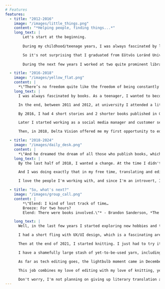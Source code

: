 ```yaml
---
# Features
features:
  - title: "2012-2016"
    image: "/images/little_things.png"
    content: "*Helping people, finding things...*"
    long_text: |
        Let's start at the beginning.
        
        During my childhood/teenage years, I was always fascinated by libraries. They just had so many books, and you had to use a catalogue to find anything, and I mean *anything*! And there were these lovely people called librarians, who knew how to use the catalogue, and could conjure up anything you were looking for. Of course, back then we didn't have Internet at home, and even when we did get it, it was painfully slow. Smartphones? No, sir, our phones knew how to call people and send texts, and that's it. So when I had too much time on my hands, and none of my friends were available, I usually went to the library.

        So it's not surprising that I graduated from Eötvös Loránd University as a library and information scientist, which is a fancy way of saying: a librarian. I wanted to become someone who helps others, who knows where everything is, and is like this wise and awe-inspiring owl of a person with the universe at their fingertips.
        
        During the next few years I worked at two quite prominent libraries: the Central Library of the Hungarian Province of the Piarist Order, and the Library of the Hungarian Central Statistical Office. I got to work as a cataloguing librarian, as well as at the circulation desk at the public library section of the Library of the HCSO. And while I never became a wise and awe-inspiring owl, certainly not at 27 years of age, both were exciting opportunities, I met many great people, including one of my best friends. However, another passion of mine was calling my name...

  - title: "2016-2018"
    image: "/images/yellow_flat.png"
    content: |
      *\"There’s no freedom quite like the freedom of being constantly underestimated.\"* ― Scott Lynch, *The Lies of Locke Lamora*
    long_text: |
      I was always fascinated by books. As a teenager, I wanted to become a writer--we had a writing group in our high school, just a few friends; we were reading and critiquing each other's writing. That's when I first got interested in editing, too. And translation. Oh, I blame it all on Tamás Boldizsár Tóth, the Hungarian translator of the Harry Potter books. Regardless of how the author's public perception changed, at that time--between 1999 and 2008--the series left a big impression on me.

      In the end, between 2011 and 2012, at university I attended a literary translator workshop called MűMű, lead by Zsuzsa Hetényi, where we each got to translate some short works--poems, short stories, that sort of thing--, we critiqued them, and we each got a partner who edited our works. These texts then got published at the end of the year, resulting in *Pofon* and *2Pofon*, two anthologies that I'm still really proud of--I got to work on two short stories by Sir Terry Pratchett, which is still a highlight of my career.

      By 2016, I had 4 short stories and 2 shorter books published in Galaktika, a Hungarian SFF magazine, and I was already working with Delta Vision, a Hungarian publisher of SFF works on some of my most important translations, namely Scott Lynch's Red Seas Under Red Skies, and Brandon Sanderson's The Way of Kings. These took a lot of work during the afternoons, but I've had a lot to learn, both about the art of translation, and about being a freelancer--setting deadlines, invoicing, keeping confidential information confidential, and setting healthy boundaries.

      Later I started working as a social media manager and customer service person at a Hungarian publishing group, GABO-Akkord-Ciceró, where I got to translate some short stories as well.

      Then, in 2018, Delta Vision offered me my first opportunity to edit a novel. I never got any formal education in editing, but I had many an editor work on my translations by then, so I gave it a go.

  - title: "2018-2024"
    image: "/images/daily_desk.png"
    content: |
      *\"And he dreamed the dream of all those who publish books, which was to have so much gold in your pockets that you would have to employ two people just to hold your trousers up.\"* - Terry Pratchett, *Maskerade*
    long_text: |
      By the last half of 2018, I wanted a change. At the time I didn't do well navigating in-house politics and drama, and a lot of times I felt like I had tasks to do just to fill out my time, not because anyone cared about the results. (Well, I did, but that got lonely fast.) I wanted to do something useful, something that would bring value to people, and something I could find fulfillment in. I wanted to learn new things.

      And I was doing exactly that in my free time, translating and editing. So I saw an opportunity, gave this full-time freelancer thing a go, and never looked back.

      I love the people I'm working with, and since I'm an introvert, I enjoy that a lot of my time is spent alone with one text or another. It's not all sunshine and rainbows, but I can manage it much better, and I was able to set much healthier boundaries for myself, like not working after 5, and not working on the weekends. Sometimes it's unavoidable, but most of the time no lives are lost if I rest and recharge a bit.

  - title: "So, what's next?"
    image: "/images/group_call.png"
    content: |
        *\"Elend: I kind of lost track of time…  
        Breeze: For two hours?  
        Elend: There were books involved.\"* - Brandon Sanderson, *The Well of Ascension*

    long_text: |
      Well, in the last few years I started exploring new hobbies and things that interest me.

      I had a short fling with UX/UI design, which is a fascinating area I'd love to get back to some time, but for now, I didn't want to give up translating and editing for something that would be just another job, so I put it aside for now.

      Then at the end of 2021, I started knitting. I just had to try it. And I haven't stopped knitting ever since. I come from a family with a tailor father, so the idea of hand-made clothes isn't such an alien idea to me, and I probably would try sewing if I could only get over my fear of the sewing machine... 😅

      I have a shamefully large stash of yet-to-be-used yarn, including quite a few hand-dyed hanks by some lovely indie dyers. I love going to fibre festivals and meeting new people who have the same hobby. I'm an introvert, and a bit socially awkward among new people, so that's saying a lot, coming from me.

      As far as tech editing goes, the lightbulb moment came in December 2023, when I was happily knitting away, not a care in the world, watching Roxanne Richardson's channel about some technique or another, and a video popped up that immediately caught my attention: [Knitting Tech Editors and Why They're So Important](https://www.youtube.com/watch?v=FPJlHIBVyhA). I never realised knitting tech editors even existed! Of course they existed, but why didn't I know about them? Why didn't I know this would be an ideal career for me? I knew I had to try it, so I immediately took a deep dive.

      This job combines my love of editing with my love of knitting, yet it's so different from my usual novels and short stories. It's not better or worse, just different.

      Don't worry, I'm not planning on giving up literary translation and editing novels. But tech editing is something unexpected, and I can't wait to see where it'll take me.
---
```

